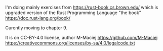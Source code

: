 I'm doing mainly exercises from https://rust-book.cs.brown.edu/ which is upgraded version of the Rust Programming Language "the book" https://doc.rust-lang.org/book/

Curently moving to chapter 9.

It is on CC-BY-4.0 license, author M-Maciej https://github.com/M-Maciej
https://creativecommons.org/licenses/by-sa/4.0/legalcode.txt
